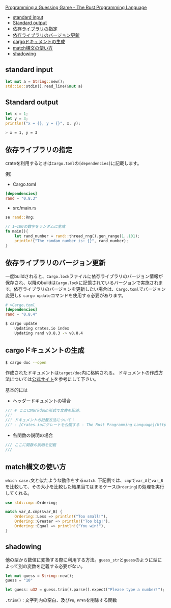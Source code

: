 [Programming a Guessing Game - The Rust Programming Language](https://doc.rust-lang.org/book/ch02-00-guessing-game-tutorial.html)


<!-- @import "[TOC]" {cmd="toc" depthFrom=1 depthTo=6 orderedList=false} -->

<!-- code_chunk_output -->

- [standard input](#standard-input)
- [Standard output](#standard-output)
- [依存ライブラリの指定](#依存ライブラリの指定)
- [依存ライブラリのバージョン更新](#依存ライブラリのバージョン更新)
- [cargoドキュメントの生成](#cargoドキュメントの生成)
- [match構文の使い方](#match構文の使い方)
- [shadowing](#shadowing)

<!-- /code_chunk_output -->


## standard input 

```rust
let mut a = String::new();
std::io::stdin().read_line(&mut a)
```

## Standard output

```rust
let x = 1;
let y = 3;
println!("x = {}, y = {}", x, y);
```

```sh
> x = 1, y = 3
```

## 依存ライブラリの指定

crateを利用するときは`Cargo.toml`の`[dependencies]`に記載します。

例）

- Cargo.toml

```toml
[dependencies]
rand = "0.8.3"
```

- src/main.rs

```rust
se rand::Rng;

// 1~100の数字をランダムに生成
fn main(){
    let rand_number = rand::thread_rng().gen_range(1..101);
    println!("The randam number is: {}", rand_number);
}
```

## 依存ライブラリのバージョン更新

一度buildされると、`Cargo.lock`ファイルに依存ライブラリのバージョン情報が保存され、以降のbuildは`Cargo.lock`に記憶されているバージョンで実施されます。依存ライブラリのバージョンを更新したい場合は、`Cargo.toml`でバージョン変更し`$ cargo update`コマンドを使用する必要があります。


```toml
# >Cargo.toml
[dependencies]
rand = "0.8.4"
```

```sh
$ cargo update
    Updating crates.io index
    Updating rand v0.8.3 -> v0.8.4
```

## cargoドキュメントの生成

```sh
$ cargo doc --open
```

作成されたドキュメントは`target/doc`内に格納される。
ドキュメントの作成方法については[公式サイト](https://doc.rust-jp.rs/book/second-edition/ch14-02-publishing-to-crates-io.html)を参考にして下さい。

基本的には

- ヘッダードキュメントの場合

```rust
//! # ここにMarkdown形式で文書を記述。
//! 
//! ドキュメントの記載方法について：
//! - [Crates.ioにクレートを公開する - The Rust Programming Language](https://doc.rust-jp.rs/book/second-edition/ch14-02-publishing-to-crates-io.html)
```

- 各関数の説明の場合

```rust
/// ここに関数の説明を記載
/// 
```

## match構文の使い方

`which case:`文と似たような動作をする`match`.
下記例では、`cmp`で`var_A`と`var_B`を比較して、その大小を比較した結果当てはまるケース(`Ordering`)の処理を実行してくれる。

```rust
use std::cmp::Ordering;

match var_A.cmp(&var_B) {
    Ordering::Less => println!("Too small!"),
    Ordering::Greater => println!("Too big!"),
    Ordering::Equal => println!("You win!"),
}
```

## shadowing 

他の型から数値に変換する際に利用する方法。`guess_str`と`guess`のように型によって別の変数を定義する必要がない。

```rust
let mut guess = String::new();
guess = "10"

let guess: u32 = guess.trim().parse().expect("Please type a number!");
```

`.trim()` : 文字列内の空白、及び`¥n`, `¥r¥n`を削除する関数






